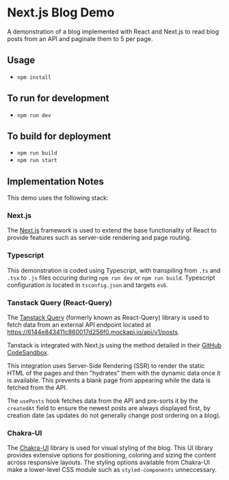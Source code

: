 
# Next.js Blog Demo

A demonstration of a blog implemented with React and Next.js to read blog posts from an API and paginate them to 5 per page.

## Usage

- `npm install`

## To run for development

- `npm run dev`

## To build for deployment

- `npm run build`
- `npm run start`

## Implementation Notes

This demo uses the following stack:

### Next.js

The [Next.js](https://nextjs.org/) framework is used to extend the base functionality of React to provide features such as server-side rendering and page routing.

### Typescript

This demonstration is coded using Typescript, with transpiling from `.ts` and `.tsx` to `.js` files occuring during `npm run dev` or `npm run build`. Typescript configuration is located in `tsconfig.json` and targets `es6`.

### Tanstack Query (React-Query)

The [Tanstack Query](https://tanstack.com/query/v4/docs/overview) (formerly known as React-Query) library is used to fetch data from an external API endpoint located at https://6144e843411c860017d256f0.mockapi.io/api/v1/posts.

Tanstack is integrated with Next.js using the method detailed in their [GitHub CodeSandbox](https://codesandbox.io/s/github/tanstack/query/tree/main/examples/react/nextjs?from-embed=&file=/pages/_app.js).

This integration uses Server-Side Rendering (SSR) to render the static HTML of the pages and then "hydrates" them with the dynamic data once it is available. This prevents a blank page from appearing while the data is fetched from the API.

The `usePosts` hook fetches data from the API and pre-sorts it by the `createdAt` field to ensure the newest posts are always displayed first, by creation date (as updates do not generally change post ordering on a blog).

### Chakra-UI

The [Chakra-UI](https://chakra-ui.com/) library is used for visual styling of the blog. This UI library provides extensive options for positioning, coloring and sizing the content across responsive layouts. The styling options available from Chakra-UI make a lower-level CSS module such as  `styled-components` unneccessary.